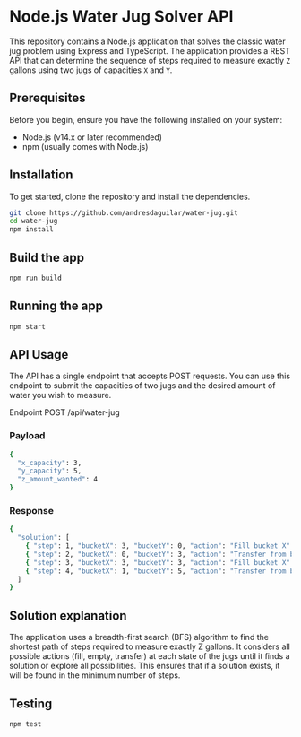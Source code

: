 # Node.js Water Jug Solver API

This repository contains a Node.js application that solves the classic water jug problem using Express and TypeScript. The application provides a REST API that can determine the sequence of steps required to measure exactly `Z` gallons using two jugs of capacities `X` and `Y`.

## Prerequisites

Before you begin, ensure you have the following installed on your system:
- Node.js (v14.x or later recommended)
- npm (usually comes with Node.js)

## Installation

To get started, clone the repository and install the dependencies.

```bash
git clone https://github.com/andresdaguilar/water-jug.git
cd water-jug
npm install
```
## Build the app

```bash
npm run build
```

## Running the app

```bash
npm start
```

## API Usage

The API has a single endpoint that accepts POST requests. You can use this endpoint to submit the capacities of two jugs and the desired amount of water you wish to measure.

Endpoint
POST /api/water-jug

### Payload

```bash
{
  "x_capacity": 3,
  "y_capacity": 5,
  "z_amount_wanted": 4
}
```

### Response

```bash
{
  "solution": [
    { "step": 1, "bucketX": 3, "bucketY": 0, "action": "Fill bucket X" },
    { "step": 2, "bucketX": 0, "bucketY": 3, "action": "Transfer from bucket X to Y" },
    { "step": 3, "bucketX": 3, "bucketY": 3, "action": "Fill bucket X" },
    { "step": 4, "bucketX": 1, "bucketY": 5, "action": "Transfer from bucket X to Y", "status": "Solved" }
  ]
}
```

## Solution explanation

The application uses a breadth-first search (BFS) algorithm to find the shortest path of steps required to measure exactly Z gallons. 
It considers all possible actions (fill, empty, transfer) at each state of the jugs until it finds a solution or explore all possibilities. 
This ensures that if a solution exists, it will be found in the minimum number of steps.

## Testing

```bash
npm test
```